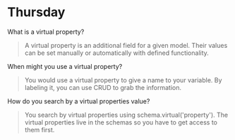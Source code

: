 # Thursday
What is a virtual property?
>A virtual property is an additional field for a given model. Their values can be set manually or automatically with defined functionality.

When might you use a virtual property?
>You would use a virtual property to give a name to your variable. By labeling it, you can use CRUD to grab the information. 

How do you search by a virtual properties value?
>You search by virtual properties using schema.virtual('property'). The virtual properties live in the schemas so you have to get access to them first.
